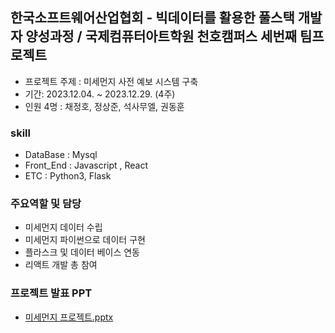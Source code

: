 ## 한국소프트웨어산업협회 - 빅데이터를 활용한 풀스택 개발자 양성과정 / 국제컴퓨터아트학원 천호캠퍼스 세번째 팀프로젝트

* 프로젝트 주제 : 미세먼지 사전 예보 시스템 구축
* 기간: 2023.12.04. ~ 2023.12.29. (4주)
* 인원 4명 : 채정호, 정상준, 석사무엘, 권동훈
  
### skill
* DataBase : Mysql
* Front_End : Javascript , React
* ETC : Python3, Flask

### 주요역할 및 담당
* 미세먼지 데이터 수립
* 미세먼지 파이썬으로 데이터 구현
* 플라스크 및 데이터 베이스 연동
* 리액트 개발 총 참여

### 프로젝트 발표 PPT
* [미세먼지 프로젝트.pptx](https://github.com/sangjun1126/Dust_Project/files/14048311/default.pptx)

